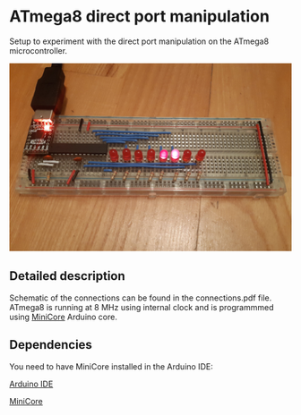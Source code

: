 # ATmega8 direct port manipulation
Setup to experiment with the direct port manipulation on the ATmega8 microcontroller.

![Project image](img/project_img.jpg?raw=true)

## Detailed description
Schematic of the connections can be found in the connections.pdf file. ATmega8 is running at 8 MHz using internal clock and is programmmed using [MiniCore](https://github.com/MCUdude/MiniCore) Arduino core.

## Dependencies
You need to have MiniCore installed in the Arduino IDE:

[Arduino IDE](https://www.arduino.cc/en/software)

[MiniCore](https://github.com/MCUdude/MiniCore)
